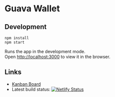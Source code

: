 # Guava Wallet

## Development

```
npm install
npm start
```

Runs the app in the development mode.<br>
Open [http://localhost:3000](http://localhost:3000) to view it in the browser.

## Links

- [Kanban Board](https://airtable.com/shrLn9IMXPu9IBmPB)
- Latest build status: [![Netlify Status](https://api.netlify.com/api/v1/badges/27fb8a72-6498-4b8f-bbeb-c692ed4de251/deploy-status)](https://app.netlify.com/sites/guavawallet/deploys)
